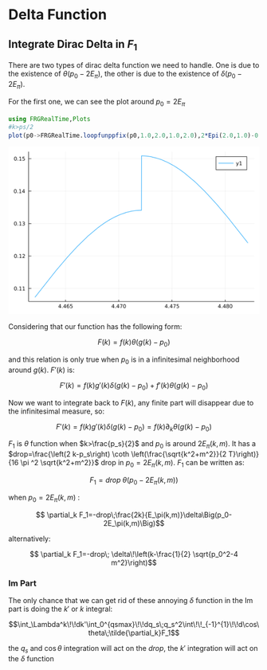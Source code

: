 # Delta Function

## Integrate Dirac Delta in $F_1$


There are two types of dirac delta function we need to handle. One is due to the existence of
$\theta\left(p_0-2E_\pi\right)$, the other is due to the existence of $\delta\left(p_0-2E_\pi\right)$.

For the first one, we can see the plot around $p_0=2E_\pi$
```julia
using FRGRealTime,Plots
#k>ps/2
plot(p0->FRGRealTime.loopfunppfix(p0,1.0,2.0,1.0,2.0),2*Epi(2.0,1.0)-0.01,2*Epi(2.0,1.0)+0.01)
```

![](figures/NumericalTricks_1_1.png)



Considering that our function has the following form:

```math
    F(k)=f(k)\theta\Big(g(k)-p_0\Big)
```
and this relation is only true when $p_0$ is in a infinitesimal neighborhood around $g(k)$.
$F'(k)$ is:

```math
    F'(k)=f(k) g'(k) \delta \Big(g(k)-p_0\Big)+f'(k) \theta \Big(g(k)-p_0\Big)
```

Now we want to integrate back to $F(k)$, any finite part will disappear due to the infinitesimal measure, so:

```math
    F'(k)=f(k) g'(k) \delta \Big(g(k)-p_0\Big)=f(k)\partial_k \theta\Big(g(k)-p_0\Big)
```


 $F_1$ is $\theta$ function when $k>\frac{p_s}{2}$ and $p_0$
is around $2E_\pi(k,m)$. It has a $drop=\frac{\left(2 k-p_s\right) \coth \left(\frac{\sqrt{k^2+m^2}}{2 T}\right)}{16
\pi ^2 \sqrt{k^2+m^2}}$ drop in $p_0=2E_\pi(k,m)$. $F_1$ can be written as:

```math
    F_1=drop\;\theta\Big(p_0-2E_\pi(k,m)\Big)
```
when $p_0=2E_\pi(k,m)$ :

```math
    \partial_k F_1=-drop\;\frac{2k}{E_\pi(k,m)}\delta\Big(p_0-2E_\pi(k,m)\Big)
```
alternatively:

```math
    \partial_k F_1=-drop\; \delta\!\left(k-\frac{1}{2} \sqrt{p_0^2-4 m^2}\right)
```

### Im Part

The only chance that we can get rid of these annoying $\delta$ function in the Im part is
doing the $k'$ or $k$ integral:

```math
\int_\Lambda^k\!\!dk'\int_0^{qsmax}\!\!dq_s\;q_s^2\int\!\!_{-1}^{1}\!\!d\cos\theta\;\tilde{\partial_k}F_1
```

the $q_s$ and $\cos\theta$ integration will act on the $drop$, the $k'$ integration will act on the $\delta$ function
